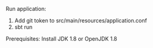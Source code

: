 Run application:
1. Add git token to src/main/resources/application.conf
2. sbt run

Prerequisites:
Install JDK 1.8 or OpenJDK 1.8

